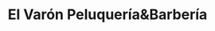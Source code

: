 ---
title: "El Varón Peluquería&Barbería"
url: /coyhaique/el-varon-peluqueriaundbarberia/
shop: Friseur
---